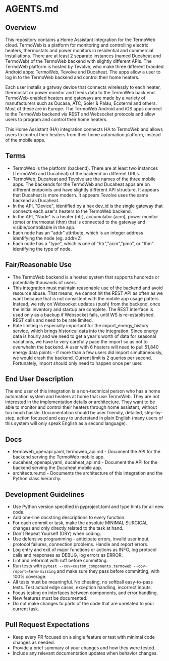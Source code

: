 # AGENTS.md

## Overview
This repository contains a Home Assistant integration for the TermoWeb cloud. TermoWeb is a platform for monitoring and controlling electric heaters, thermostats and power monitors in residential and commercial installations. There are at least 2 separate instances (named Ducaheat and TermoWeb) of the TermoWeb backend with slightly different APIs. The TermoWeb platform is hosted by Tevolve, who make three different branded Android apps: TermoWeb, Tevolve and Ducaheat.  The apps allow a user to log in to the TermoWeb backend and control their home heaters. 

Each user installs a gatway device that connects wirelessly to each heater, thermostat or power monitor and feeds data to the TermoWeb back end. TermoWeb-enabled heaters and gateways are made by a variety of manufacturers such as Ducasa, ATC, Soler & Palau, Ecotermi and others. Most of these are in Europe. The TermoWeb Android and iOS apps connect to the TermoWeb backend via REST and Websocket protocols and allow users to program and control their home heaters. 

This Home Assistant (HA) integration connects HA to TermoWeb and allows users to control their heaters from their home automation platform, instead of the mobile apps.

## Terms
- TermoWeb is the platform (backend). There are at least two instances (TermoWeb and Ducaheat) of the backend on different URLs. 
- TermoWeb, Ducaheat and Tevolve are the names of the three mobile apps. The backends for the TermoWeb and Ducaheat apps are on different endpoints and have slightly different API structure. It appears that Ducaheat is more modern. It appears Tevolve uses the same backend as Ducaheat.
- In the API, "Device", identified by a hex dev_id is the single gateway that connects each user's heaters to the TermoWeb backend.
- In the API, "Node" is a heater (htr), accumulator (acm), power monitor (pmo) or thermostat (thm) that is connected to the gateway and visible/controllable in the app.
- Each node has an "addr" attribute, which is an integer address identifying the node (eg. addr=2)
- Each node has a "type", which is one of "htr","acm","pmo", or "thm" identifying the type of node.

## Fair/Reasonable Use
- The TermoWeb backend is a hosted system that supports hundreds or potentially thousands of users.
- This integration must maintain reasonable use of the backend and avoid resource abuse. That means, we cannot hit the REST API as often as we want because that is not consistent with the mobile app usage patters. Instead, we rely on Websocket updates (push) from the backend, once the initial inventory and startup are complete. The REST interface is used only as a backup if Websocket fails, until WS is re-established. REST calls and need to be rate limited.
- Rate limiting is especially important for the import_energy_history service, which brings historical data into the integration. Since energy data is hourly and we need to get a year's worth of data for seasonal variations, we have to very carefully pace the import so as not to overwhelm the backend. A user with 6 heaters will need to pull 51,840 energy data points - if more than a few users did import simultaneously, we would crash the backend. Current limit is 2 queries per second. Fortunately, import should only need to happen once per user.

## End User Description
The end user of this integration is a non-technical person who has a home automation system and heaters at home that use TermoWeb. They are not interested in the implementation details or architecture. They want to be able to monitor and control their heaters through home assistant, without too much hassle. Documentation should be user friendly, detailed, step-by-step, action focused and easy to understand in plain English (many users of this system will only speak English as a second language). 

## Docs
- termoweb_openapi.yaml, termoweb_api.md - Document the API for the backend serving the TermoWeb mobile app.
- ducaheat_openapi.yaml, ducaheat_api.md - Document the API for the backend serving the Ducaheat mobile app.
- architecture.md - Documents the architecture of this integration and the Python class hierarchy.

## Development Guidelines
- Use Python version specified in pyproject.toml and type hints for all new code.
- Add one-line docstring descriptions to every function.
- For each commit or task, make the absolute MINIMAL SURGICAL changes and only directly related to the task at hand.
- Don't Repeat Yourself (DRY) when coding.
- Use defensive programming - anticipate errors, invalid user input, protocol failures, connection problems. Handle and report errors.
- Log entry and exit of major functions or actions as INFO, log protocol calls and responses as DEBUG, log errors as ERROR. 
- Lint and reformat with ruff before committing.
- Run tests with `pytest --cov=custom_components.termoweb --cov-report=term-missing` and make sure they pass before committing, with 100% coverage.
- All tests must be meaningful. No cheating, no softball easy-to-pass tests. Test actual edge cases, exception handling, incorrect inputs.
- Focus testing on interfaces between components, and error handling.
- New features must be documented.
- Do not make changes to parts of the code that are unrelated to your current task.


## Pull Request Expectations
- Keep every PR focused on a single feature or test with minimal code changes as needed.
- Provide a brief summary of your changes and how they were tested.
- Include any relevant documentation updates when behavior changes.
